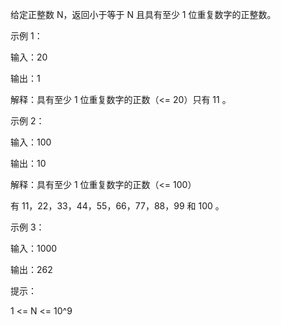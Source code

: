 给定正整数 N，返回小于等于 N 且具有至少 1 位重复数字的正整数。

 

示例 1：

输入：20

输出：1

解释：具有至少 1 位重复数字的正数（<= 20）只有 11 。

示例 2：

输入：100

输出：10

解释：具有至少 1 位重复数字的正数（<= 100）

有 11，22，33，44，55，66，77，88，99 和 100 。

示例 3：

输入：1000

输出：262
 

提示：

1 <= N <= 10^9